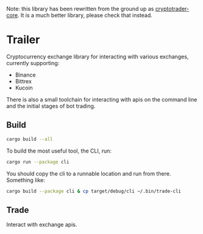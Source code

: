 Note: this library has been rewritten from the ground up as [cryptotrader-core](https://github.com/robsaunders/cryptotrailer-core). It is a much better library, please check that instead.

# Trailer

Cryptocurrency exchange library for interacting with various exchanges, currently supporting:

- Binance
- Bittrex
- Kucoin

There is also a small toolchain for interacting with apis on the command line and the initial stages of bot trading.

## Build

```bash
cargo build --all
```

To build the most useful tool, the CLI, run:
```bash
cargo run --package cli
```

You should copy the cli to a runnable location and run from there. Something like:
```bash
cargo build --package cli & cp target/debug/cli ~/.bin/trade-cli
```

## Trade

Interact with exchange apis.
